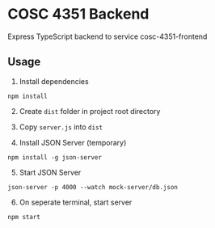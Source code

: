 # COSC 4351 Backend

Express TypeScript backend to service cosc-4351-frontend

## Usage

1. Install dependencies
```
npm install
```

2. Create `dist` folder in project root directory

3. Copy `server.js` into `dist`

4. Install JSON Server (temporary)
```
npm install -g json-server
```

5. Start JSON Server
```
json-server -p 4000 --watch mock-server/db.json
```

6. On seperate terminal, start server
```
npm start
```